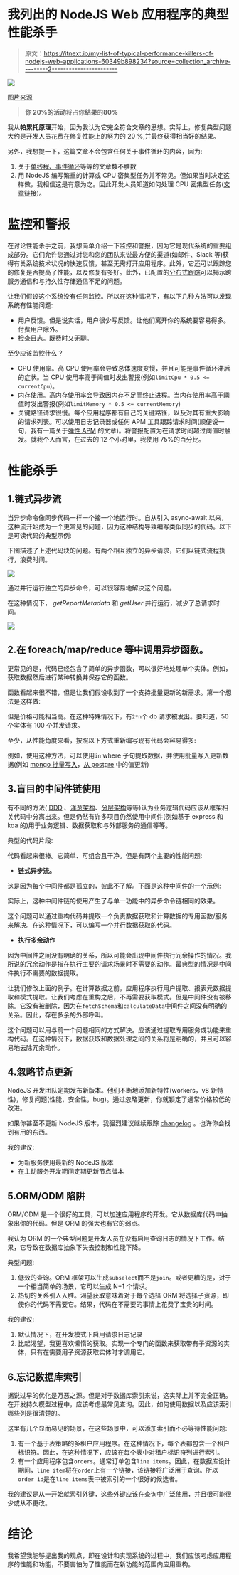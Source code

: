 # 我列出的 NodeJS Web 应用程序的典型性能杀手

> 原文：<https://itnext.io/my-list-of-typical-performance-killers-of-nodejs-web-applications-60349b898234?source=collection_archive---------2----------------------->

![](img/ccff249d8f10cbaf47cf498555bbe308.png)

[图片来源](https://www.pexels.com/photo/close-up-of-snail-on-ground-320956/)

> **你 20%的活动**将占你**结果**的**80%**

我从**帕累托原理**开始，因为我认为它完全符合文章的思想。实际上，修复典型问题大约是开发人员花费在修复性能上的努力的 20 %,并最终获得相当好的结果。

另外，我想提一下，这篇文章不会包含任何关于事件循环的内容，因为:

1.  关于[单线程、事件循环](https://www.journaldev.com/7462/node-js-architecture-single-threaded-event-loop)等等的文章数不胜数
2.  用 NodeJS 编写繁重的计算或 CPU 密集型任务并不常见。但如果当时决定这样做，我相信这是有意为之。因此开发人员知道如何处理 CPU 密集型任务([文章链接](https://codeburst.io/cpu-intensive-node-js-part-1-1218b102e5ec))。

# 监控和警报

在讨论性能杀手之前，我想简单介绍一下监控和警报，因为它是现代系统的重要组成部分。它们允许您通过对您和您的团队来说最方便的渠道(如邮件、Slack 等)获得有关系统技术状况的快速反馈，甚至无需打开应用程序。此外，它还可以跟踪您的修复是否提高了性能，以及修复有多好。此外，已配置的[分布式跟踪](/distributed-tracing-in-your-kibana-with-nodejs-610c9f07b4b4)可以揭示跨服务通信和与持久性存储通信不足的问题。

让我们假设这个系统没有任何监控。所以在这种情况下，有以下几种方法可以发现系统有性能问题:

*   用户反馈。但是说实话，用户很少写反馈。让他们离开你的系统要容易得多。付费用户除外。
*   检查日志。既费时又无聊。

至少应该监控什么？

*   CPU 使用率。高 CPU 使用率会导致总体速度变慢，并且可能是事件循环滞后的症状。当 CPU 使用率高于阈值时发出警报(例如`limitCpu * 0.5 <= currentCpu`)。
*   内存使用。高内存使用率会导致因内存不足而终止进程。当内存使用率高于阈值时发出警报(例如`limitMemory * 0.5 <= currentMemory`)
*   关键路径请求很慢。每个应用程序都有自己的关键路径，以及对其有重大影响的请求列表。可以使用日志记录器或任何 APM 工具跟踪请求时间(顺便说一句，我有一篇关于[弹性 APM](/distributed-tracing-in-your-kibana-with-nodejs-610c9f07b4b4) 的文章)。将警报配置为在请求时间超过阈值时触发。就我个人而言，在过去的 12 个小时里，我使用 75%的百分比。

# 性能杀手

## 1.链式异步流

当异步命令像同步代码一样一个接一个地运行时。自从引入 async-await 以来，这种流开始成为一个更常见的问题，因为这种结构导致编写类似同步的代码。以下是可读代码的典型示例:

下图描述了上述代码块的问题。有两个相互独立的异步请求，它们以链式流程执行，浪费时间。

![](img/2df5a36a7c72e53a64a968c7fa46b8b6.png)

通过并行运行独立的异步命令，可以很容易地解决这个问题。

在这种情况下， *getReportMetadata* 和 *getUser* 并行运行，减少了总请求时间。

![](img/810e12fd3ff7be7520fd59c5feb5df33.png)

## 2.在 foreach/map/reduce 等中调用异步函数。

更常见的是，代码已经包含了简单的异步函数，可以很好地处理单个实体。例如，获取数据然后进行某种转换并保存它的函数。

函数看起来很不错，但是让我们假设收到了一个支持批量更新的新需求。第一个想法是这样做:

但是价格可能相当高。在这种特殊情况下，有`2*n`个 db 请求被发出。要知道，50 个实体有 100 个并发请求。

至少，从性能角度来看，按照以下方式重新编写现有代码会容易得多:

例如，使用这种方法，可以使用`in` where 子句提取数据，并使用批量写入更新数据(例如 [mongo 批量写入](https://docs.mongodb.com/manual/reference/method/db.collection.bulkWrite/)，[从 postgre](https://www.postgresql.org/docs/9.1/sql-values.html) 中的值更新)

## 3.盲目的中间件链使用

有不同的方法( [DDD](https://khalilstemmler.com/articles/domain-driven-design-intro/) 、[洋葱架构](https://www.codeguru.com/csharp/csharp/cs_misc/designtechniques/understanding-onion-architecture.html)、[分层架构](https://dzone.com/articles/layered-architecture-is-good)等等)认为业务逻辑代码应该从框架相关代码中分离出来。但是仍然有许多项目仍然使用中间件(例如基于 express 和 koa 的)用于业务逻辑、数据获取和与外部服务的通信等等。

典型的代码片段:

代码看起来很棒。它简单、可组合且干净。但是有两个主要的性能问题:

*   **链式异步流。**

这是因为每个中间件都是孤立的，彼此不了解。下面是这种中间件的一个示例:

实际上，这种中间件链的使用产生了与单一功能中的异步命令链相同的效果。

这个问题可以通过重构代码并提取一个负责数据获取和计算数据的专用函数/服务来解决。在这种情况下，可以编写一个并行数据获取的代码。

*   **执行多余动作**

因为中间件之间没有明确的关系，所以可能会出现中间件执行冗余操作的情况。我所说的冗余动作是指在执行主要的请求场景时不需要的动作。最典型的情况是中间件执行不需要的数据提取。

让我们修改上面的例子。在计算数据之前，应用程序执行用户提取、报表元数据提取和模式提取。让我们考虑在重构之后，不再需要获取模式。但是中间件没有被移除。它没有被删除，因为在`fetchSchema`和`calculateData`中间件之间没有明确的关系。因此，存在多余的外部呼叫。

这个问题可以用与前一个问题相同的方式解决。应该通过提取专用服务或功能来重构代码。在这种情况下，数据获取和数据处理之间的关系将是明确的，并且可以容易地去除冗余动作。

## 4.忽略节点更新

NodeJS 开发团队定期发布新版本。他们不断地添加新特性(workers，v8 新特性)，修复问题(性能，安全性，bug)。通过忽略更新，你就锁定了通常价格较低的改进。

如果你甚至不更新 NodeJS 版本，我强烈建议继续跟踪 [changelog](https://github.com/nodejs/node/blob/master/CHANGELOG.md) 。也许你会找到有用的东西。

我的建议:

*   为新服务使用最新的 NodeJS 版本
*   在主动服务开发期间定期更新节点版本

## 5.ORM/ODM 陷阱

ORM/ODM 是一个很好的工具，可以加速应用程序的开发。它从数据库代码中抽象出你的代码。但是 ORM 的强大也有它的弱点。

我认为 ORM 的一个典型问题是开发人员在没有启用查询日志的情况下工作。结果，它导致在数据库抽象下失去控制和性能下降。

典型问题:

1.  低效的查询。ORM 框架可以生成`subselect`而不是`join`。或者更糟的是，对于一个相当简单的场景，它可以生成 N+1 个请求。
2.  热切的关系引人入胜。渴望获取意味着对于每个选择 ORM 将选择子资源，即使你的代码不需要它。结果，代码在不需要的事情上花费了宝贵的时间。

我的建议:

1.  默认情况下，在开发模式下启用请求日志记录
2.  比起渴望，我更喜欢懒惰的获取。实现一个专门的函数来获取带有子资源的实体，只有在需要用子资源获取实体时才调用它。

## 6.忘记数据库索引

据说过早的优化是万恶之源。但是对于数据库索引来说，这实际上并不完全正确。在开发持久模型过程中，应该考虑最常见查询。因此，如何使用数据以及应该索引哪些列是很清楚的。

这里有几个显而易见的场景，在这些场景中，可以添加索引而不必等待性能问题:

1.  有一个基于表策略的多租户应用程序。在这种情况下，每个表都包含一个租户标识符。因此，在这种情况下，应该在每个表中对租户标识符列进行索引。
2.  有一个应用程序包含`orders`。通常订单包含`line items`。因此，在数据库设计期间，`line item`将在`order`上有一个链接，该链接将广泛用于查询。所以`order id`是在`line items`表中被索引的一个很好的候选者。

我的建议是从一开始就索引外键，这些外键应该在查询中广泛使用，并且很可能很少或从不更改。

# 结论

我希望我能够提出我的观点，即在设计和实现系统的过程中，我们应该考虑应用程序的性能和功能，不要害怕为了性能而在新功能的范围内应用重构。